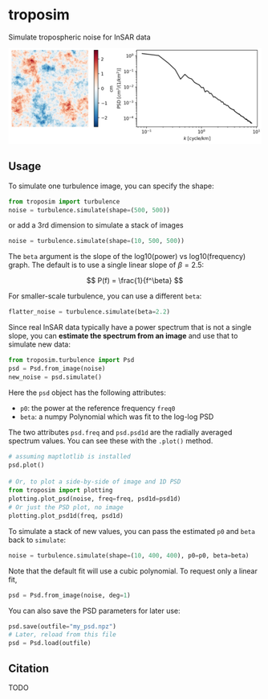 # troposim

Simulate tropospheric noise for InSAR data

![](docs/example.jpg)

## Usage

To simulate one turbulence image, you can specify the shape:
```python
from troposim import turbulence
noise = turbulence.simulate(shape=(500, 500))
```
or add a 3rd dimension to simulate a stack of images

```python
noise = turbulence.simulate(shape=(10, 500, 500))
```

The `beta` argument is the slope of the log10(power) vs log10(frequency) graph.
The default is to use a single linear slope of $\beta = 2.5$:

$$
P(f) = \frac{1}{f^\beta}
$$

For smaller-scale turbulence, you can use a different `beta`:
```python
flatter_noise = turbulence.simulate(beta=2.2)
```

Since real InSAR data typically have a power spectrum that is not a single slope, you can **estimate the spectrum from an image** and use that to simulate new data:
```python
from troposim.turbulence import Psd
psd = Psd.from_image(noise)
new_noise = psd.simulate()
```
Here the `psd` object has the following attributes:
- `p0`: the power at the reference frequency `freq0`
- `beta`: a numpy Polynomial which was fit to the log-log PSD

The two attributes `psd.freq` and `psd.psd1d` are the radially averaged spectrum values. You can see these with the `.plot()` method.

```python
# assuming maptlotlib is installed
psd.plot()

# Or, to plot a side-by-side of image and 1D PSD
from troposim import plotting 
plotting.plot_psd(noise, freq=freq, psd1d=psd1d)
# Or just the PSD plot, no image
plotting.plot_psd1d(freq, psd1d)
```

To simulate a stack of new values, you can pass the estimated `p0` and `beta` back to `simulate`:
```python
noise = turbulence.simulate(shape=(10, 400, 400), p0=p0, beta=beta)
```
Note that the default fit will use a cubic polynomial. 
To request only a linear fit,
```python
psd = Psd.from_image(noise, deg=1)
```

You can also save the PSD parameters for later use:
```python
psd.save(outfile="my_psd.npz")
# Later, reload from this file
psd = Psd.load(outfile)
```


## Citation

TODO